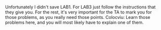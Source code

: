 Unfortunately I didn't save LAB1. For LAB3 just follow the instructions that they give you. For the rest, it's very important for the TA to mark you for those problems, as you really need those points. 
Colocviu: Learn those problems here, and you will most likely have to explain one of them. 
